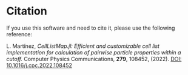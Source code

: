 # Citation

If you use this software and need to cite it, please use the following reference:

L. Martínez, *CellListMap.jl: Efficient and customizable cell list implementation for calculation of pairwise particle properties within a cutoff.* Computer Physics Communications, **279**, 108452, (2022). [DOI: 10.1016/j.cpc.2022.108452](https://doi.org/10.1016/j.cpc.2022.108452)


